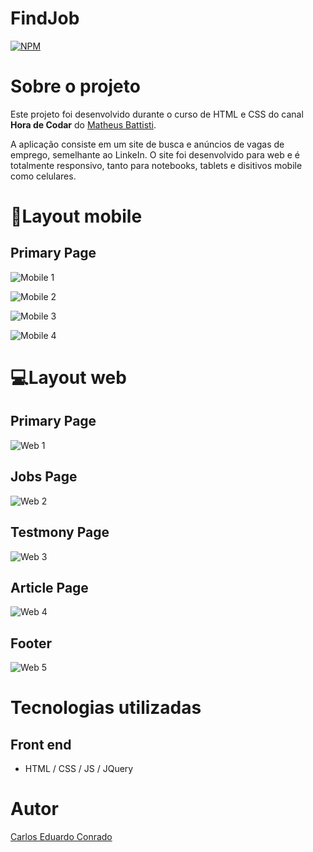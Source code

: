 # FindJob 
[![NPM](https://img.shields.io/npm/l/react)](https://github.com/CaduConrado/HTML-CSS-Study/blob/master/LICENSE) 

# Sobre o projeto

Este projeto foi desenvolvido durante o curso de HTML e CSS do canal **Hora de Codar** do [Matheus Battisti](https://www.youtube.com/@MatheusBattisti).

A aplicação consiste em um site de busca e anúncios de vagas de emprego, semelhante ao LinkeIn. O site foi desenvolvido para web e é totalmente responsivo, tanto para notebooks, tablets e disitivos mobile como celulares. 

# 📱Layout mobile

## Primary Page
![Mobile 1](https://github.com/CaduConrado/HTML-CSS-Study/blob/master/assets/Mobile1.jpeg)

![Mobile 2](https://github.com/CaduConrado/HTML-CSS-Study/blob/master/assets/Mobile2.jpeg)

![Mobile 3](https://github.com/CaduConrado/HTML-CSS-Study/blob/master/assets/Mobile3.jpeg)

![Mobile 4](https://github.com/CaduConrado/HTML-CSS-Study/blob/master/assets/Mobile4.jpeg)


# 💻Layout web

## Primary Page
![Web 1](https://github.com/CaduConrado/HTML-CSS-Study/blob/master/assets/Web1.jpeg)

## Jobs Page
![Web 2](https://github.com/CaduConrado/HTML-CSS-Study/blob/master/assets/Web2.jpeg)
 
## Testmony Page
![Web 3](https://github.com/CaduConrado/HTML-CSS-Study/blob/master/assets/Web3.jpeg)

## Article Page
![Web 4](https://github.com/CaduConrado/HTML-CSS-Study/blob/master/assets/Web4.jpeg)

## Footer
![Web 5](https://github.com/CaduConrado/HTML-CSS-Study/blob/master/assets/Web5.jpeg)

# Tecnologias utilizadas

## Front end
- HTML / CSS / JS / JQuery

# Autor

[Carlos Eduardo Conrado](https://www.linkedin.com/in/carlos-eduardo-conrado-3b35561b1/)

